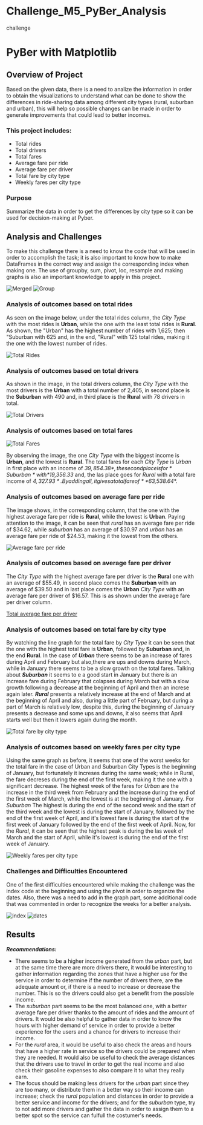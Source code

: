 # Challenge_M5_PyBer_Analysis
challenge

# PyBer with Matplotlib

## Overview of Project
Based on the given data, there is a need to analize the information in order to obtain the visualizations to understand what can be done to show the differences in ride-sharing data among different city types (rural, suburban and urban), this will help so possible changes can be made in order to generate improvements that could lead to better incomes.

### This project includes:
- Total rides
- Total drivers
- Total fares
- Average fare per ride
- Average fare per driver
- Total fare by city type
- Weekly fares per city type

### Purpose
Summarize the data in order to get the differences by city type so it can be used for decision-making at Pyber. 

## Analysis and Challenges
To make this challenge there is a need to know the code that will be used in order to accomplish the task; it is also important to know how to make DataFrames in the correct way and assign the corresponding index when making one. The use of groupby, sum, pivot, loc, resample and making graphs is also an important knowledge to apply in this project.

![Merged](https://github.com/LennethNova/Challenge_M5_PyBer_Analysis/blob/main/analysis/merge_01.PNG)
![Group](https://github.com/LennethNova/Challenge_M5_PyBer_Analysis/blob/main/analysis/merge_02_by%20type.PNG)

### Analysis of outcomes based on total rides
As seen on the image below, under the total rides column, the *City Type* with the most rides is **Urban**, while the one with the least total rides is **Rural**. As shown, the "Urban" has the highest number of rides with 1,625; then "Suburban with 625 and, in the end, "Rural" with 125 total rides, making it the one with the lowest number of rides.

![Total Rides](https://github.com/LennethNova/Challenge_M5_PyBer_Analysis/blob/main/analysis/summary_01.PNG)

### Analysis of outcomes based on total drivers
As shown in the image, in the total drivers column, the *City Type* with the most drivers is the **Urban** with a total number of 2,405, in second place is the **Suburban** with 490 and, in third place is the **Rural** with 78 drivers in total. 

![Total Drivers](https://github.com/LennethNova/Challenge_M5_PyBer_Analysis/blob/main/analysis/summary_01.PNG)

### Analysis of outcomes based on total fares
![Total Fares](https://github.com/LennethNova/Challenge_M5_PyBer_Analysis/blob/main/analysis/total_fares.png)

By observing the image, the one *City Type* with the biggest income is **Urban**, and the lowest is **Rural**. The total fares for each *City Type* is *Urban* in first place with an income of *$39,854.38*, the second place is for *Suburban* with *$19,356.33* and, the las place goes for *Rural* with a total fare income of *$4,327.93*. By adding all, it gives a total fare of **$63,538.64**.

### Analysis of outcomes based on average fare per ride
The image shows, in the corresponding column, that the one with the highest average fare per ride is **Rural**, while the lowest is **Urban**. Paying attention to the image, it can be seen that *rural* has an average fare per ride of $34.62, while *suburban* has an average of $30.97 and *urban* has an average fare per ride of $24.53, making it the lowest from the others.

![Average fare per ride](https://github.com/LennethNova/Challenge_M5_PyBer_Analysis/blob/main/analysis/summary_01.PNG)

### Analysis of outcomes based on average fare per driver
The *City Type* with the highest average fare per driver is the **Rural** one with an average of $55.49, in second place comes the **Suburban** with an average of $39.50 and in last place comes the **Urban** *City Type* with an average fare per driver of $16.57. This is as shown under the average fare per driver column.

[Total average fare per driver](https://github.com/LennethNova/Challenge_M5_PyBer_Analysis/blob/main/analysis/summary_01.PNG)

### Analysis of outcomes based on total fare by city type
By watching the line graph for the total fare by *City Type* it can be seen that the one with the highest total fare is **Urban**, followed by **Suburban** and, in the end **Rural**. In the case of ***Urban*** there seems to be an increase of fares during April and February but also,there are ups and downs during March, while in January there seems to be a slow growth on the total fares. Talking about ***Suburban*** it seems to e a good start in January but there is an increase fare during February that colapses during March but with a slow growth following a decrease at the beginning of April and then an increse again later. ***Rural*** presents a relatively increase at the end of March and at the beginning of April and also, during a little part of February, but during a part of March is relatively low, despite this, during the beginning of January presents a decrease and some ups and downs, it also seems that April starts well but then it lowers again during the month.

![Total fare by city type](https://github.com/LennethNova/Challenge_M5_PyBer_Analysis/blob/main/analysis/PyBer_fare_summary.png)

### Analysis of outcomes based on weekly fares per city type
Using the same graph as before, it seems that one of the worst weeks for the total fare in the case of Urban and Suburban City Types is the beginning of January, but fortunately it increses during the same week; while in Rural, the fare decreses during the end of the first week, making it the one with a significant decrease. The highest week of the fares for *Urban* are the increase in the third week from February and the increase during the end of the first week of March, while the lowest is at the beginning of January. For *Suburban* The highest is during the end of the second week and the start of the third week and the lowest is during the start of January, followed by the end of the first week of April, and it's lowest fare is during the start of the first week of January followed by the end of the first week of April. Now, for the *Rural*, it can be seen that the highest peak is during the las week of March and the start of April, while it's lowest is during the end of the first week of January.

![Weekly fares per city type](https://github.com/LennethNova/Challenge_M5_PyBer_Analysis/blob/main/analysis/PyBer_fare_summary.png)

### Challenges and Difficulties Encountered
One of the first difficulties encountered while making the challenge was the index code at the beginning and using the pivot in order to organize the dates. Also, there was a need to add in the graph part, some additional code that was commented in order to recognize the weeks for a better analysis.

![index](https://github.com/LennethNova/Challenge_M5_PyBer_Analysis/blob/main/analysis/resample_per_week.PNG)
![dates](https://github.com/LennethNova/Challenge_M5_PyBer_Analysis/blob/main/analysis/pivot_01.PNG)

## Results
***Recommendations:***
- There seems to be a higher income generated from the *urban* part, but at the same time there are more drivers there, it would be interesting to gather information regarding the zones that have a higher use for the service in order to determine if the number of drivers there, are the adequate amount or, if there is a need to increase or decrease the number. This is so the drivers could also get a benefit from the possible income.
- The *suburban* part seems to be the most balanced one, with a better average fare per driver thanks to the amount of rides and the amount of drivers. It would be also helpful to gather data in order to know the hours with higher demand of service in order to provide a better experience for the users and a chance for drivers to increase their income.
- For the *rural* area, it would be useful to also check the areas and hours that have a higher rate in service so the drivers could be prepared when they are needed. It would also be useful to check the average distances that the drivers use to travel in order to get the real income and also check their gasoline expenses to also compare it to what they really earn.
- The focus should be making less drivers for the *urban* part since they are too many, or distribute them in a better way so their income can increase; check the *rural* population and distances in order to provide a better service and income for the drivers; and for the *suburban* type, try to not add more drivers and gather the data in order to assign them to a better spot so the service can fulfull the costumer's needs.

